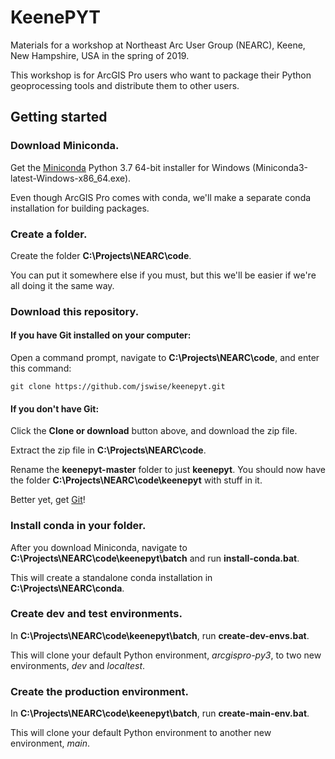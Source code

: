 # KeenePYT
Materials for a workshop at Northeast Arc User Group (NEARC), Keene, New Hampshire, USA in the spring of 2019.

This workshop is for ArcGIS Pro users who want to package their Python geoprocessing tools and distribute them to other users.

## Getting started

### Download Miniconda.

Get the [Miniconda](https://docs.conda.io/en/latest/miniconda.html
) Python 3.7 64-bit installer for Windows (Miniconda3-latest-Windows-x86_64.exe).

Even though ArcGIS Pro comes with conda, we'll make a separate conda installation for building packages.

### Create a folder.

Create the folder **C:\Projects\NEARC\code**.

You can put it somewhere else if you must, but this we'll be easier if we're all doing it the same way.

### Download this repository.

#### If you have Git installed on your computer:

Open a command prompt, navigate to **C:\Projects\NEARC\code**, and enter this command:

`git clone https://github.com/jswise/keenepyt.git`

#### If you don't have Git:

Click the **Clone or download** button above, and download the zip file.

Extract the zip file in **C:\Projects\NEARC\code**.

Rename the **keenepyt-master** folder to just **keenepyt**. You should now have the folder **C:\Projects\NEARC\code\keenepyt** with stuff in it.

Better yet, get [Git](https://git-scm.com/)!

### Install conda in your folder.

After you download Miniconda, navigate to **C:\Projects\NEARC\code\keenepyt\batch** and run **install-conda.bat**.

This will create a standalone conda installation in **C:\Projects\NEARC\conda**.

### Create dev and test environments.

In **C:\Projects\NEARC\code\keenepyt\batch**, run **create-dev-envs.bat**.

This will clone your default Python environment, _arcgispro-py3_, to two new environments, _dev_ and _localtest_.

### Create the production environment.

In **C:\Projects\NEARC\code\keenepyt\batch**, run **create-main-env.bat**.

This will clone your default Python environment to another new environment, _main_.